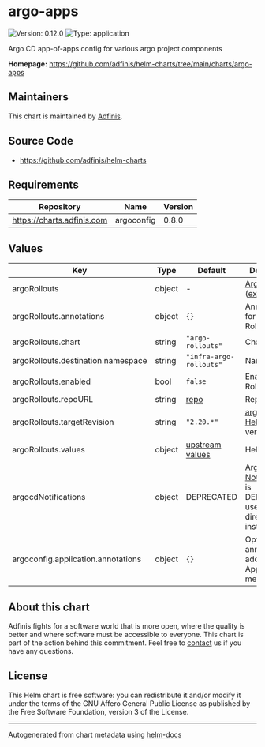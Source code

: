 # argo-apps

![Version: 0.12.0](https://img.shields.io/badge/Version-0.12.0-informational?style=flat-square) ![Type: application](https://img.shields.io/badge/Type-application-informational?style=flat-square)

Argo CD app-of-apps config for various argo project components

**Homepage:** <https://github.com/adfinis/helm-charts/tree/main/charts/argo-apps>

## Maintainers
This chart is maintained by [Adfinis](https://adfinis.com/?pk_campaign=github&pk_kwd=helm-charts).

## Source Code

* <https://github.com/adfinis/helm-charts>

## Requirements

| Repository | Name | Version |
|------------|------|---------|
| https://charts.adfinis.com | argoconfig | 0.8.0 |

## Values

| Key | Type | Default | Description |
|-----|------|---------|-------------|
| argoRollouts | object | - | [Argo Rollouts](https://argoproj.github.io/argo-rollouts/) ([example](./examples/argo-rollouts.yaml)) |
| argoRollouts.annotations | object | `{}` | Annotations for Argo Rollouts app |
| argoRollouts.chart | string | `"argo-rollouts"` | Chart |
| argoRollouts.destination.namespace | string | `"infra-argo-rollouts"` | Namespace |
| argoRollouts.enabled | bool | `false` | Enable Argo Rollouts |
| argoRollouts.repoURL | string | [repo](https://argoproj.github.io/argo-helm) | Repo URL |
| argoRollouts.targetRevision | string | `"2.20.*"` | [argo-rollouts Helm chart](https://github.com/argoproj/argo-helm/tree/master/charts/argo-rollouts) version |
| argoRollouts.values | object | [upstream values](https://github.com/argoproj/argo-helm/blob/master/charts/argo-rollouts/values.yaml) | Helm values |
| argocdNotifications | object | DEPRECATED | [Argo CD Notifications](https://argocd-notifications.readthedocs.io/en/stable/) is DEPRECATED, use Argo CD directly instead. |
| argoconfig.application.annotations | object | `{}` | Optional annotations to add to all Applications metadata. |

## About this chart

Adfinis fights for a software world that is more open, where the quality is
better and where software must be accessible to everyone. This chart
is part of the action behind this commitment. Feel free to
[contact](https://adfinis.com/kontakt/?pk_campaign=github&pk_kwd=helm-charts)
us if you have any questions.

## License

This Helm chart is free software: you can redistribute it and/or modify it under the terms
of the GNU Affero General Public License as published by the Free Software Foundation,
version 3 of the License.

----------------------------------------------
Autogenerated from chart metadata using [helm-docs](https://github.com/norwoodj/helm-docs/)
